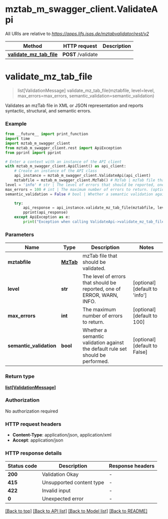 # mztab_m_swagger_client.ValidateApi

All URIs are relative to *https://apps.lifs.isas.de/mztabvalidator/rest/v2*

Method | HTTP request | Description
------------- | ------------- | -------------
[**validate_mz_tab_file**](ValidateApi.md#validate_mz_tab_file) | **POST** /validate | 


# **validate_mz_tab_file**
> list[ValidationMessage] validate_mz_tab_file(mztabfile, level=level, max_errors=max_errors, semantic_validation=semantic_validation)



Validates an mzTab file in XML or JSON representation and reports syntactic, structural, and semantic errors. 

### Example

```python
from __future__ import print_function
import time
import mztab_m_swagger_client
from mztab_m_swagger_client.rest import ApiException
from pprint import pprint

# Enter a context with an instance of the API client
with mztab_m_swagger_client.ApiClient() as api_client:
    # Create an instance of the API class
    api_instance = mztab_m_swagger_client.ValidateApi(api_client)
    mztabfile = mztab_m_swagger_client.MzTab() # MzTab | mzTab file that should be validated.
level = 'info' # str | The level of errors that should be reported, one of ERROR, WARN, INFO. (optional) (default to 'info')
max_errors = 100 # int | The maximum number of errors to return. (optional) (default to 100)
semantic_validation = False # bool | Whether a semantic validation against the default rule set should be performed. (optional) (default to False)

    try:
        api_response = api_instance.validate_mz_tab_file(mztabfile, level=level, max_errors=max_errors, semantic_validation=semantic_validation)
        pprint(api_response)
    except ApiException as e:
        print("Exception when calling ValidateApi->validate_mz_tab_file: %s\n" % e)
```

### Parameters

Name | Type | Description  | Notes
------------- | ------------- | ------------- | -------------
 **mztabfile** | [**MzTab**](MzTab.md)| mzTab file that should be validated. | 
 **level** | **str**| The level of errors that should be reported, one of ERROR, WARN, INFO. | [optional] [default to &#39;info&#39;]
 **max_errors** | **int**| The maximum number of errors to return. | [optional] [default to 100]
 **semantic_validation** | **bool**| Whether a semantic validation against the default rule set should be performed. | [optional] [default to False]

### Return type

[**list[ValidationMessage]**](ValidationMessage.md)

### Authorization

No authorization required

### HTTP request headers

 - **Content-Type**: application/json, application/xml
 - **Accept**: application/json

### HTTP response details
| Status code | Description | Response headers |
|-------------|-------------|------------------|
**200** | Validation Okay |  -  |
**415** | Unsupported content type |  -  |
**422** | Invalid input |  -  |
**0** | Unexpected error |  -  |

[[Back to top]](#) [[Back to API list]](../README.md#documentation-for-api-endpoints) [[Back to Model list]](../README.md#documentation-for-models) [[Back to README]](../README.md)

